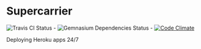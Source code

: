 # Supercarrier
![Travis CI Status](https://travis-ci.org/robertodecurnex/supercarrier.png) - ![Gemnasium Dependencies Status](https://gemnasium.com/robertodecurnex/supercarrier.png) - [![Code Climate](https://codeclimate.com/github/robertodecurnex/supercarrier.png)](https://codeclimate.com/github/robertodecurnex/supercarrier)


Deploying Heroku apps 24/7
